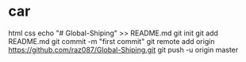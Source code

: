 # car
html css
echo "# Global-Shiping" >> README.md
git init
git add README.md
git commit -m "first commit"
git remote add origin https://github.com/raz087/Global-Shiping.git
git push -u origin master
                
